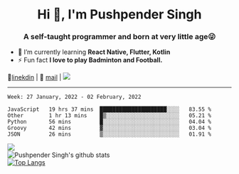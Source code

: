 <h1 align="center">Hi 👋, I'm Pushpender Singh</h1>
<h3 align="center">A self-taught programmer and born at very little age😜</h3>

- 🌱 I’m currently learning **React Native, Flutter, Kotlin**
- ⚡ Fun fact **I love to play Badminton and Football.**

👔[linekdin](https://www.linkedin.com/in/pushpender-singh-240061202/) | 📧 [mail](mailto:pushpendersingh@p2devs.com) | ![](https://komarev.com/ghpvc/?username=pushpender-singh-ap&color=blue)


---

<!--START_SECTION:waka-->
```text
Week: 27 January, 2022 - 02 February, 2022

JavaScript   19 hrs 37 mins  █████████████████████░░░░   83.55 % 
Other        1 hr 13 mins    █▒░░░░░░░░░░░░░░░░░░░░░░░   05.21 % 
Python       56 mins         █░░░░░░░░░░░░░░░░░░░░░░░░   04.04 % 
Groovy       42 mins         ▓░░░░░░░░░░░░░░░░░░░░░░░░   03.04 % 
JSON         26 mins         ▒░░░░░░░░░░░░░░░░░░░░░░░░   01.91 % 
```
<!--END_SECTION:waka-->

<img align="left" src="https://github-readme-streak-stats.herokuapp.com/?user=pushpender-singh-ap&theme=dark" /></br>
![Pushpender Singh's github stats](https://github-readme-stats.vercel.app/api?username=pushpender-singh-ap&show_icons=true&theme=radical&count_private=true)</br>
[![Top Langs](https://github-readme-stats.vercel.app/api/top-langs/?username=pushpender-singh-ap&theme=radical)](https://github.com/pushpender-singh-ap/github-readme-stats)
